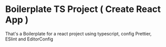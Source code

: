 # Boilerplate TS Project ( Create React App )
That's a Boilerplate for a react project using typescript, config Prettier, ESlint and EditorConfig
